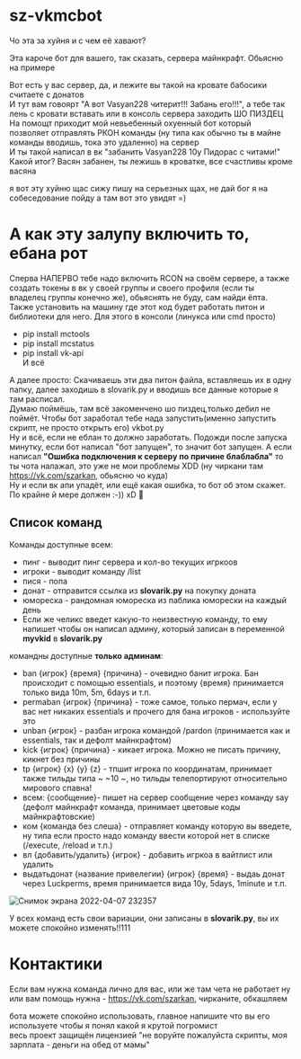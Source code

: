 # sz-vkmcbot
Чо эта за хуйня и с чем её хавают?

Эта кароче бот для вашего, так сказать, сервера майнкрафт. Обьясню на примере

Вот есть у вас сервер, да, и лежите вы такой на кровате бабосики считаете с донатов  
И тут вам говоярт "А вот Vasyan228 читерит!!! Забань его!!!", а тебе так лень с кровати вставать или в консоль сервера заходить ШО ПИЗДЕЦ  
На помощт приходит мой невьебенный охуенный бот который позволяет отправлять РКОН команды (ну типа как обычно ты в майне команды вводишь, тока это удаленно) на сервер  
И ты такой написал в вк "забанить Vasyan228 10y Пидорас с читами!"  
Какой итог? Васян забанен, ты лежишь в кроватке, все счастливы кроме васяна  

я вот эту хуйню щас сижу  пишу на серьезных щах, не дай бог я на собеседование пойду а там вот это увидят =)

# А как эту залупу включить то, ебана рот
Сперва НАПЕРВО тебе надо включить RCON на своём сервере, а также создать токены в вк у своей группы и своего профиля (если ты владелец группы конечно же), обьяснять не буду, сам найди ёпта. Также установить на машину где этот код будет работать питон и библиотеки для него. Для этого в консоли (линукса или cmd просто)  
- pip install mctools
- pip install mcstatus
- pip install vk-api  
И всё

А далее просто: Скачиваешь эти два питон файла, вставляешь их в одну папку, далее заходишь в slovarik.py и вводишь все данные которые я там расписал.  
Думаю поймёшь, там всё закоменчено шо пиздец,только дебил не поймёт. Чтобы бот заработал тебе нада запустить(именно запустить скрипт, не просто открыть его) vkbot.py  
Ну и всё, если не еблан то должно заработать. Подожди после запуска минутку, если бот написал "бот запущен", то значит бот запущен. А если написал **"Ошибка  подключения к серверу по причине блаблабла"** то ты чота налажал, это уже не мои проблемы XDD (ну чиркани там https://vk.com/szarkan, обьясню чо куда)  
Ну и если вк апи упадёт, или ещё какая ошибка, то бот об этом скажет. По крайне й мере должен :-)) xD 🦖

## Список команд
Команды доступные всем:
- пинг - выводит пинг сервера и кол-во текущих игркоов
- игроки - выводит команду /list
- пися - попа
- донат - отправится ссылка из **slovarik.py** на покупку доната  
- юмореска - рандомная юмореска из паблика юморески на каждый день  
- Если же челикс введет какую-то неизвестную команду, то ему напишет чтобы он написал админу, который записан в переменной **myvkid** в **slovarik.py**  

командны доступные **только админам**:
- ban {игрок} {время} {причина} - очевидно банит игрока. Бан происходит с помощью essentials, и поэтому {время} принимается только вида 10m, 5m, 6days и т.п.  
- permaban {игрок} {причина} - тоже самое, только пермач, если у вас нет никаких essentials и прочего для бана игроков - используйте это  
- unban {игрок} - разбан игрока командой /pardon (принимается как и essentials, так и дефолт майнкрафтом)
- kick {игрок} {причина} - кикает игрока. Можно не писать причину, кикнет без причины
- tp {игрок} {x} {y} {z} - тпшит игрока по координатам, принимает также тильды типа ~ ~10 ~, но тильды телепортируют относительно мирового спавна!  
- всем: {сообщение}- пишет на сервер сообщение через команду say (дефолт майнкрафт команда, принимает цветовые коды майнкрафтовские)
- ком {команда без слеша} - отправляет команду которую вы введете, ну типа если просто надо команду ввести которой нет в списке (/execute, /reload и т.п.)  
- вл {добавить/удалить} {игрок} - добавить игркоа в вайтлист или удалить  
- выдатьдонат {название привелегии} {игрок} {время} - выдаь донат через Luckperms, время принимается вида 10y, 5days, 1minute и т.п.

![Снимок экрана 2022-04-07 232357](https://user-images.githubusercontent.com/50948836/162289938-675e03bd-c3c5-4f4a-a3e6-6b3ad34f9d58.png)

У всех команд есть свои вариации, они записаны в **slovarik.py**, вы их можете спокойно изменять!!111  

# Контактики
Если вам нужна команда лично для вас, или же там чета не работает ну или вам помощь нужна - https://vk.com/szarkan, чирканите, обкашляем  

бота можете спокойно использовать, главное напишите что вы его используете чтобы я понял какой я крутой погромист  
весь проект защищён лицензией "не воруйте пожалуйста скрипты, моя зарплата - деньги на обед от мамы"
